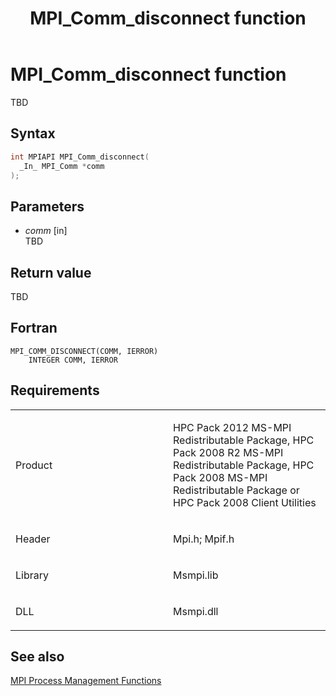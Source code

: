 ﻿---
title: MPI_Comm_disconnect function
TOCTitle: MPI_Comm_disconnect function
ms:assetid: 29696257-76c8-4e5f-8a0f-f748d4844476
ms:mtpsurl: https://msdn.microsoft.com/en-us/library/Dn473266(v=VS.85)
ms:contentKeyID: 59360812
ms.date: 03/28/2018
mtps_version: v=VS.85
f1_keywords:
- MPI_COMM_DISCONNECT
- mpif/MPI_Comm_disconnect
- mpi/MPI_COMM_DISCONNECT
dev_langs:
- C++
- C
---

# MPI\_Comm\_disconnect function

TBD

## Syntax

``` c++
int MPIAPI MPI_Comm_disconnect(
  _In_ MPI_Comm *comm
);
```

## Parameters

  - *comm* \[in\]  
    TBD

## Return value

TBD

## Fortran

    MPI_COMM_DISCONNECT(COMM, IERROR)
        INTEGER COMM, IERROR

## Requirements

<table>
<colgroup>
<col style="width: 50%" />
<col style="width: 50%" />
</colgroup>
<tbody>
<tr class="odd">
<td><p>Product</p></td>
<td><p>HPC Pack 2012 MS-MPI Redistributable Package, HPC Pack 2008 R2 MS-MPI Redistributable Package, HPC Pack 2008 MS-MPI Redistributable Package or HPC Pack 2008 Client Utilities</p></td>
</tr>
<tr class="even">
<td><p>Header</p></td>
<td>Mpi.h;
Mpif.h</td>
</tr>
<tr class="odd">
<td><p>Library</p></td>
<td>Msmpi.lib</td>
</tr>
<tr class="even">
<td><p>DLL</p></td>
<td>Msmpi.dll</td>
</tr>
</tbody>
</table>


## See also

[MPI Process Management Functions](mpi-process-management-functions.md)

